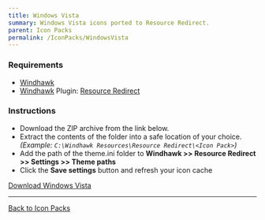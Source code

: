 ```yaml
---
title: Windows Vista
summary: Windows Vista icons ported to Resource Redirect.
parent: Icon Packs
permalink: /IconPacks/WindowsVista
---
```


<!-- ![Windows Vista Preview](https://gitlab.com/the-back-room/windhawk/resource-redirect/windows-series/windows-vista/-/raw/main/Extras/Preview.bmp) -->

### Requirements

- [Windhawk](https://windhawk.net/)
- [Windhawk](https://windhawk.net/) Plugin: [Resource Redirect](https://windhawk.net/mods/icon-resource-redirect)

### Instructions

 - Download the ZIP archive from the link below.
 - Extract the contents of the folder into a safe location of your choice. *(Example: `C:\Windhawk Resources\Resource Redirect\<Icon Pack>`)*
 - Add the path of the theme.ini folder to **Windhawk >> Resource Redirect >> Settings >> Theme paths**
 - Click the **Save settings** button and refresh your icon cache

<a href="https://gitlab.com/the-back-room/windhawk/resource-redirect/windows-series/windows-vista/-/archive/main/windows-vista-main.zip" class="btn btn--primary btn--lg" target="_blank" rel="noopener noreferrer">Download Windows Vista</a>

---

<a href="/IconPacks" class="btn btn--secondary btn--sm">Back to Icon Packs</a>